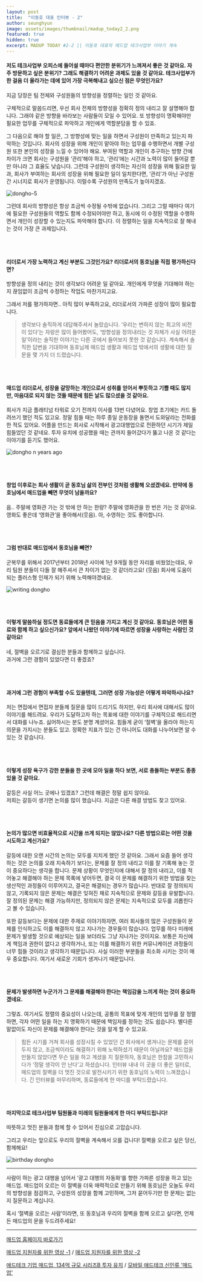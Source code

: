 ```yaml
---
layout: post
title:  "이동호 대표 인터뷰 - 2"
author: seunghyun
image: assets/images/thumbnail/madup_today2_2.png
featured: true
hidden: true
excerpt: MADUP TODAY #2-2 || 이동호 대표의 매드업 테크사업부 이야기 계속
---
```


#### 저도 테크사업부 오피스에 들어설 때마다 편안한 분위기가 느껴져서 좋은 것 같아요. 자주 방문하고 싶은 분위기? 그래도 해결하기 어려운 과제도 있을 것 같아요. 테크사업부가 한 걸음 더 올라가는 데에 있어 가장 극복해내고 싶으신 점은 무엇인가요?

지금 당장은 팀 전체와 구성원들의 방향성을 정렬하는 일인 것 같아요.  
 
구체적으로 말씀드리면, 우선 회사 전체의 방향성을 정확히 정의 내리고 잘 설명해야 합니다. 그래야 같은 방향을 바라보는 사람들이 모일 수 있어요. 또 방향성이 명확해야만 필요한 업무를 구체적으로 파악하고 개인에게 역할분담을 할 수 있죠.  
 
그 다음으로 해야 할 일은, 그 방향성에 맞는 일을 하면서 구성원이 만족하고 있는지 파악하는 것입니다. 회사의 성장을 위해 개인이 맡아야 하는 업무를 수행하면서 개별 구성원 또한 본인의 성장을 느낄 수 있어야 해요. 부여된 역할과 개인이 추구하는 방향 간에 차이가 크면 회사는 구성원을 ‘관리’해야 하고, ‘관리’에는 시간과 노력이 많이 들어갈 뿐만 아니라 그 효율도 낮습니다. 그런데 구성원이 생각하는 자신의 성장을 위해 필요한 일과, 회사가 부여하는 회사의 성장을 위해 필요한 일이 일치한다면, ‘관리’가 아닌 구성원 간 시너지로 회사가 운영됩니다. 이럴수록 구성원의 만족도가 높아지겠죠.  

![dongho-5](../assets/images/madup2-8.jpg)

그런데 회사의 방향성은 항상 조금씩 수정될 수밖에 없습니다. 그리고 그럴 때마다 여기에 필요한 구성원들의 역할도 함께 수정되어야만 하고, 동시에 이 수정된 역할을 수행하면서 개인이 성장할 수 있는지도 파악해야 합니다. 이 정렬하는 일을 지속적으로 잘 해내는 것이 가장 큰 과제입니다.

<br><br>

#### 리더로서 가장 노력하고 계신 부분도 그것인가요? 리더로서의 동호님을 직접 평가하신다면?

방향성을 정의 내리는 것이 생각보다 어려운 일 같아요. 개인에게 무엇을 기대해야 하는지 끊임없이 조금씩 수정하는 작업도 마찬가지고요.  

그래서 저를 평가하자면.. 아직 많이 부족하고요, 리더로서의 가파른 성장이 많이 필요합니다.  

> 생각보다 솔직하게 대답해주셔서 놀랐습니다. ‘우리는 변하지 않는 최고의 비전이 있다’는 자랑은 많이 들어봤어도, ‘방향성을 정의내리는 것 자체가 사실 어려운 일’이라는 솔직한 이야기는 다른 곳에서 들어보지 못한 것 같습니다. 계속해서 솔직한 답변을 기대하며 동호님께 매드업 생활과 매드업 밖에서의 생활에 대한 질문을 몇 가지 더 드렸습니다.

<br><br>

#### 매드업 리더로서, 성장을 갈망하는 개인으로서 성취를 얻어서 뿌듯하고 기쁠 때도 많지만, 마음대로 되지 않는 것들 때문에 힘든 날도 많으셨을 것 같아요.

회사가 지금 플래티넘 타워로 오기 전까지 이사를 13번 다녔어요. 창업 초기에는 카드 돌려쓰기 했던 적도 있고요. 정말 힘들 때는 하루 종일 운동장을 돌면서 도와달라는 전화를 한 적도 있어요. 어플을 만드는 회사로 시작해서 광고대행업으로 전환하던 시기가 제일 힘들었던 것 같네요. 투자 유치에 성공했을 때는 관까지 들어갔다가 뚫고 나온 것 같다는 이야기를 듣기도 했어요.  
 
![dongho n years ago](../assets/images/madup2-9.jpg)

<br><br>

#### 창업 이후로는 회사 생활이 곧 동호님 삶의 전부인 것처럼 생활해 오셨겠네요. 만약에 동호님에서 매드업을 빼면 무엇이 남을까요?

음.. 주말에 영화관 가는 것 밖에 안 하는 한량? 주말에 영화관을 한 번은 가는 것 같아요. 영화도 좋은데 ‘영화관’을 좋아해서(웃음). 아, 수영하는 것도 좋아합니다.

<br><br>

#### 그럼 반대로 매드업에서 동호님을 빼면?

군복무를 위해서 2017년부터 2018년 사이에 1년 9개월 동안 자리를 비웠었는데요, 우리 팀원 분들이 다들 잘 해주셔서 큰 차이가 없는 것 같더라고요! (웃음) 회사에 도움이 되는 플러스형 인재가 되기 위해 노력해야겠네요.  

![writing dongho](../assets/images/madup2-10.jpg)

<br><br>

#### 이렇게 말씀하실 정도면 동료들에게 큰 믿음을 가지고 계신 것 같아요. 동호님은 어떤 동료와 함께 하고 싶으신가요? 앞에서 나왔던 이야기에 따르면 성장을 사랑하는 사람인 것 같아요!

네, 절벽을 오르기로 결심한 분들과 함께하고 싶습니다.  
과거에 그런 경험이 있었다면 더 좋겠죠?  

<br><br>

#### 과거에 그런 경험이 부족할 수도 있을텐데, 그러면 성장 가능성은 어떻게 파악하시나요?

저는 면접에서 면접자 분들께 질문을 많이 드리기도 하지만, 우리 회사에 대해서도 많이 이야기를 해드려요. 우리가 도달하고자 하는 목표에 대한 이야기를 구체적으로 해드리면서 대화를 나누죠. 싫어하시는 분도 분명 계셨어요. 힘들게 굳이 ‘절벽’을 올라야 하는지 의문을 가지시는 분들도 있고. 정확한 지표가 있는 건 아니어도 대화를 나누어보면 알 수 있는 것 같습니다.  

<br><br>

#### 이렇게 성장 욕구가 강한 분들을 한 곳에 모아 일을 하다 보면, 서로 충돌하는 부분도 종종 있을 것 같아요. 

갈등은 사실 어느 곳에나 있겠죠? 그런데 해결은 정말 쉽지 않아요.  
저희는 갈등이 생기면 논의를 많이 했습니다. 지금은 다른 해결 방법도 찾고 있어요.  

<br><br>

#### 논의가 많으면 비효율적으로 시간을 쓰게 되지는 않았나요? 다른 방법으로는 어떤 것을 시도하고 계신가요?

갈등에 대한 오랜 시간의 논의는 모두를 지치게 했던 것 같아요. 그래서 요즘 들어 생각하는 것은 논의를 오래 지속하기 보다는, 문제를 잘 정의 내리고 이를 잘 기록해 놓는 것이 중요하다는 생각을 합니다. 문제 상황이 무엇인지에 대해서 잘 정의 내리고, 이를 적어놓고 해결해야 하는 문제 목록에 넣어두면, 결국 이 문제를 해결하기 위한 방법을 찾는 생산적인 과정들이 이루어지고, 결국은 해결되는 경우가 많습니다. 반대로 잘 정의되지 않고, 기록되지 않은 문제는 해결은 잊혀진 채로 지속적으로 문제와 갈등을 유발합니다. 잘 정의된 문제는 해결 가능하지만, 정의되지 않은 문제는 지속적으로 모두를 괴롭힌다고 볼 수 있습니다.

또한 갈등보다는 문제에 대한 주제로 이야기하자면, 여러 회사들의 많은 구성원들이 문제를 인식하고도 이를 해결하지 않고 지나가는 경우들이 많습니다. 업무를 하다 미래에 문제가 발생할 것으로 예상되는 일을 보더라도 그냥 지나가는 것이지요. 보통은 자신에게 책임과 권한이 없다고 생각하거나, 또는 이를 해결하기 위한 커뮤니케이션 과정들이 너무 힘들 것이라고 생각하기 때문입니다. 사실 이러한 부분들을 최소화 시키는 것이 매우 중요합니다. 여기서 새로운 기회가 생겨나기 때문입니다.

<br><br>

#### 문제가 발생하면 누군가가 그 문제를 해결해야 한다는 책임감을 느끼게 하는 것이 중요하겠네요.

그렇죠. 여기서도 정렬의 중요성이 나오는데, 공통의 목표에 맞게 개인의 업무를 잘 정렬하면, 각자 어떤 일을 하는 지 명확하기 때문에 책임자를 정하는 것도 쉽습니다. 별다른 말없이도 자신이 문제를 해결해야 한다는 것을 알게 할 수 있고요.  

> 힘든 시기를 거쳐 회사를 성장시킬 수 있었던 건 회사에서 생겨나는 문제를 묻어두지 않고, 조금씩이라도 해결하기 위해 노력하셨기 때문이 아닐까요?
> 매드업을 만들지 않았다면 무슨 일을 하고 계셨을 지 질문하자, 동호님은 한참을 고민하시다가 ‘정말 생각이 안 난다’고 하셨습니다. 인터뷰 내내 이 곳을 더 좋은 일터로, 매드업의 절벽을 더 멋진 것으로 발전시키기 위한 동호님의 노력이 느껴졌습니다. 긴 인터뷰를 마무리하며, 동료들에게 한 마디를 부탁드렸습니다.

<br><br>

#### 마지막으로 테크사업부 팀원들과 미래의 팀원들에게 한 마디 부탁드립니다!
 
따뜻하고 멋진 분들과 함께 할 수 있어서 진심으로 고맙습니다.  
 
그리고 우리는 앞으로도 우리의 절벽을 계속해서 오를 겁니다! 절벽을 오르고 싶은 당신, 함께해요!  

![birthday dongho](../assets/images/madup2-11.jpg)


---

사람이 하는 광고 대행을 넘어서 ‘광고 대행의 자동화’를 향한 가파른 성장을 하고 있는 매드업. 매드업이 오르는 이 절벽을 더욱 매력적으로 만들기 위해 동호님은 오늘도 우리의 방향성을 점검하고, 구성원의 성장을 함께 고민하며, 그저 묻어두기만 한 문제는 없는지 질문하고 계십니다.  

혹시 ‘절벽을 오르는 사람’이라면, 또 동호님과 우리의 절벽을 함께 오르고 싶다면, 언제든 매드업의 문을 두드려주세요!  



---



[매드업 홈페이지 바로가기](http://madup.com/)  
  
[매드업 지원자를 위한 영상 -1](https://www.youtube.com/watch?v=6eegjYQv9WM&t=87s) /
[매드업 지원자를 위한 영상 -2](https://www.youtube.com/watch?v=4r6D8bP53IE&t=224s)  
  
[애드테크 기업 매드업, 134억 규모 시리즈B 투자 유치](http://www.datanet.co.kr/news/articleView.html?idxno=124884) / 
[모바일 애드테크 신인류 '매드업'](https://www.venturesquare.net/771278)  
